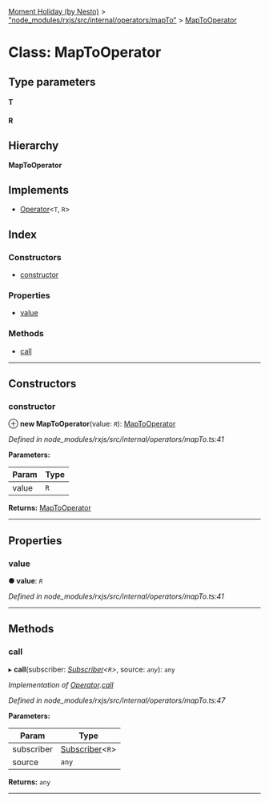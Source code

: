 [Moment Holiday (by Nesto)](../README.md) > ["node_modules/rxjs/src/internal/operators/mapTo"](../modules/_node_modules_rxjs_src_internal_operators_mapto_.md) > [MapToOperator](../classes/_node_modules_rxjs_src_internal_operators_mapto_.maptooperator.md)

# Class: MapToOperator

## Type parameters
#### T 
#### R 
## Hierarchy

**MapToOperator**

## Implements

* [Operator](../interfaces/_node_modules_rxjs_src_internal_operator_.operator.md)<`T`, `R`>

## Index

### Constructors

* [constructor](_node_modules_rxjs_src_internal_operators_mapto_.maptooperator.md#constructor)

### Properties

* [value](_node_modules_rxjs_src_internal_operators_mapto_.maptooperator.md#value)

### Methods

* [call](_node_modules_rxjs_src_internal_operators_mapto_.maptooperator.md#call)

---

## Constructors

<a id="constructor"></a>

###  constructor

⊕ **new MapToOperator**(value: *`R`*): [MapToOperator](_node_modules_rxjs_src_internal_operators_mapto_.maptooperator.md)

*Defined in node_modules/rxjs/src/internal/operators/mapTo.ts:41*

**Parameters:**

| Param | Type |
| ------ | ------ |
| value | `R` |

**Returns:** [MapToOperator](_node_modules_rxjs_src_internal_operators_mapto_.maptooperator.md)

___

## Properties

<a id="value"></a>

###  value

**● value**: *`R`*

*Defined in node_modules/rxjs/src/internal/operators/mapTo.ts:41*

___

## Methods

<a id="call"></a>

###  call

▸ **call**(subscriber: *[Subscriber](_node_modules_rxjs_src_internal_subscriber_.subscriber.md)<`R`>*, source: *`any`*): `any`

*Implementation of [Operator](../interfaces/_node_modules_rxjs_src_internal_operator_.operator.md).[call](../interfaces/_node_modules_rxjs_src_internal_operator_.operator.md#call)*

*Defined in node_modules/rxjs/src/internal/operators/mapTo.ts:47*

**Parameters:**

| Param | Type |
| ------ | ------ |
| subscriber | [Subscriber](_node_modules_rxjs_src_internal_subscriber_.subscriber.md)<`R`> |
| source | `any` |

**Returns:** `any`

___

